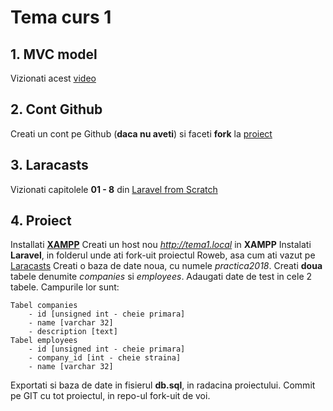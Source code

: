 # Tema curs 1

## 1. MVC model
   Vizionati acest [video](https://www.youtube.com/watch?v=1IsL6g2ixak)

## 2. Cont Github
Creati un cont pe Github (**daca nu aveti**) si faceti **fork** la [proiect](https://github.com/RowebDev/php-intern-2019.git)

## 3. Laracasts
Vizionati capitolele **01 - 8** din [Laravel from Scratch](https://laracasts.com/series/laravel-from-scratch-2018)

## 4. Proiect
Installati [**XAMPP**](https://www.apachefriends.org/ro/index.html)
Creati un host nou *http://tema1.local* in **XAMPP**
Instalati **Laravel**, in folderul unde ati fork-uit proiectul Roweb, asa cum ati vazut pe [Laracasts](https://laracasts.com/series/laravel-from-scratch-2018)
Creati o baza de date noua, cu numele *practica2018*. Creati **doua** tabele denumite *companies* si *employees*. Adaugati date de test in cele 2 tabele. Campurile lor sunt:
    
    Tabel companies
        - id [unsigned int - cheie primara]
        - name [varchar 32]
        - description [text]
    Tabel employees
        - id [unsigned int - cheie primara]
        - company_id [int - cheie straina]
        - name [varchar 32]
Exportati si baza de date in fisierul **db.sql**, in radacina proiectului. Commit pe GIT cu tot proiectul, in repo-ul fork-uit de voi.